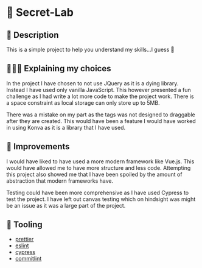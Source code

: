 # 💺 Secret-Lab

## 📝 Description

This is a simple project to help you understand my skills...I guess 😬

## 🙆🏻‍♀️ Explaining my choices

In the project I have chosen to not use JQuery as it is a dying library. Instead I have used only vanilla JavaScript. This however presented a fun challenge as I had write a lot more code to make the project work.
There is a space constraint as local storage can only store up to 5MB.

There was a mistake on my part as the tags was not designed to draggable after they are created. This would have been a feature I would have worked in using Konva as it is a library that I have used.

## 🌱 Improvements

I would have liked to have used a more modern framework like Vue.js. This would have allowed me to have more structure and less code.
Attempting this project also showed me that I have been spoiled by the amount of abstraction that modern frameworks have.

Testing could have been more comprehensive as I have used Cypress to test the project. I have left out canvas testing which on hindsight was might be an issue as it was a large part of the project.

## 🔧 Tooling

- [prettier](https://prettier.io/)
- [eslint](https://eslint.org/)
- [cypress](https://www.cypress.io/)
- [commitlint](https://www.npmjs.com/package/@commitlint/cli)
